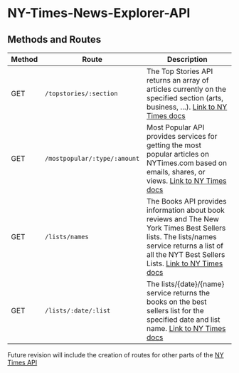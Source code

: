 # NY-Times-News-Explorer-API

## Methods and Routes

Method | Route | Description
----- |------|---------
GET | `/topstories/:section` | The Top Stories API returns an array of articles currently on the specified section (arts, business, ...). [Link to NY Times docs](https://developer.nytimes.com/docs/top-stories-product/1/overview)
GET | `/mostpopular/:type/:amount` | Most Popular API provides services for getting the most popular articles on NYTimes.com based on emails, shares, or views. [Link to NY Times docs](https://developer.nytimes.com/docs/most-popular-product/1/overview)
GET | `/lists/names` | The Books API provides information about book reviews and The New York Times Best Sellers lists. The lists/names service returns a list of all the NYT Best Sellers Lists. [Link to NY Times docs](https://developer.nytimes.com/docs/books-product/1/overview)
GET | `/lists/:date/:list` | The lists/{date}/{name} service returns the books on the best sellers list for the specified date and list name. [Link to NY Times docs](https://developer.nytimes.com/docs/books-product/1/overview)

Future revision will include the creation of routes for other parts of the [NY Times API](https://developer.nytimes.com/)
